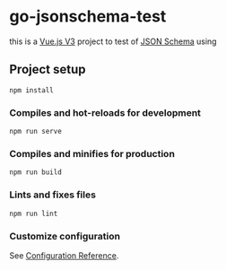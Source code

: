# go-jsonschema-test

this is a [Vue.js V3](https://v3.vuejs.org/) project  to test of [JSON Schema](https://json-schema.org/)
using 

## Project setup
```
npm install
```

### Compiles and hot-reloads for development
```
npm run serve
```

### Compiles and minifies for production
```
npm run build
```

### Lints and fixes files
```
npm run lint
```

### Customize configuration
See [Configuration Reference](https://cli.vuejs.org/config/).
